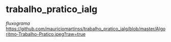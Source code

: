 # trabalho_pratico_ialg
*fluxograma*
https://github.com/mauriciomartinss/trabalho_pratico_ialg/blob/master/Algoritmo-Trabalho-Pratico.jpeg?raw=true
